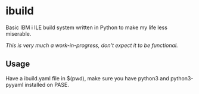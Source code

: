 # ibuild

Basic IBM i ILE build system written in Python to make my life less miserable.

_This is very much a work-in-progress, don't expect it to be functional._

## Usage

Have a ibuild.yaml file in $(pwd), make sure you have python3 and python3-pyyaml installed on PASE.